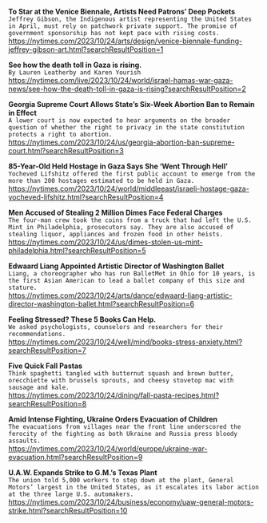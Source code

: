 **To Star at the Venice Biennale, Artists Need Patrons’ Deep Pockets**\
`Jeffrey Gibson, the Indigenous artist representing the United States in April, must rely on patchwork private support. The promise of government sponsorship has not kept pace with rising costs.`\
https://nytimes.com/2023/10/24/arts/design/venice-biennale-funding-jeffrey-gibson-art.html?searchResultPosition=1

**See how the death toll in Gaza is rising.**\
`By Lauren Leatherby and Karen Yourish`\
https://nytimes.com/live/2023/10/24/world/israel-hamas-war-gaza-news/see-how-the-death-toll-in-gaza-is-rising?searchResultPosition=2

**Georgia Supreme Court Allows State’s Six-Week Abortion Ban to Remain in Effect**\
`A lower court is now expected to hear arguments on the broader question of whether the right to privacy in the state constitution protects a right to abortion.`\
https://nytimes.com/2023/10/24/us/georgia-abortion-ban-supreme-court.html?searchResultPosition=3

**85-Year-Old Held Hostage in Gaza Says She ‘Went Through Hell’**\
`Yocheved Lifshitz offered the first public account to emerge from the more than 200 hostages estimated to be held in Gaza.`\
https://nytimes.com/2023/10/24/world/middleeast/israeli-hostage-gaza-yocheved-lifshitz.html?searchResultPosition=4

**Men Accused of Stealing 2 Million Dimes Face Federal Charges**\
`The four-man crew took the coins from a truck that had left the U.S. Mint in Philadelphia, prosecutors say. They are also accused of stealing liquor, appliances and frozen food in other heists.`\
https://nytimes.com/2023/10/24/us/dimes-stolen-us-mint-philadelphia.html?searchResultPosition=5

**Edwaard Liang Appointed Artistic Director of Washington Ballet**\
`Liang, a choreographer who has run BalletMet in Ohio for 10 years, is the first Asian American to lead a ballet company of this size and stature.`\
https://nytimes.com/2023/10/24/arts/dance/edwaard-liang-artistic-director-washington-ballet.html?searchResultPosition=6

**Feeling Stressed? These 5 Books Can Help.**\
`We asked psychologists, counselors and researchers for their recommendations.`\
https://nytimes.com/2023/10/24/well/mind/books-stress-anxiety.html?searchResultPosition=7

**Five Quick Fall Pastas**\
`Think spaghetti tangled with butternut squash and brown butter, orecchiette with brussels sprouts, and cheesy stovetop mac with sausage and kale.`\
https://nytimes.com/2023/10/24/dining/fall-pasta-recipes.html?searchResultPosition=8

**Amid Intense Fighting, Ukraine Orders Evacuation of Children**\
`The evacuations from villages near the front line underscored the ferocity of the fighting as both Ukraine and Russia press bloody assaults.`\
https://nytimes.com/2023/10/24/world/europe/ukraine-war-evacuation.html?searchResultPosition=9

**U.A.W. Expands Strike to G.M.’s Texas Plant**\
`The union told 5,000 workers to step down at the plant, General Motors’ largest in the United States, as it escalates its labor action at the three large U.S. automakers.`\
https://nytimes.com/2023/10/24/business/economy/uaw-general-motors-strike.html?searchResultPosition=10

